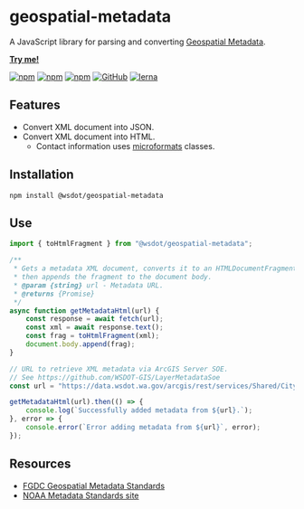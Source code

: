 geospatial-metadata
===================

A JavaScript library for parsing and converting [Geospatial Metadata].

**[Try me!](http://wsdot-gis.github.io/geospatial-metadata/)**

[![npm](https://img.shields.io/npm/v/@wsdot/geospatial-metadata.svg?style=flat-square)][NPM package]
[![npm](https://img.shields.io/npm/l/@wsdot/geospatial-metadata.svg?style=flat-square)][NPM package]
[![npm](https://img.shields.io/npm/dm/@wsdot/geospatial-metadata.svg?style=flat-square)][NPM package]
[![GitHub](https://img.shields.io/github/issues/WSDOT-GIS/geospatial-metadata.svg?style=flat-square)](https://github.com/WSDOT-GIS/geospatial-metadata/issues)
[![lerna](https://img.shields.io/badge/maintained%20with-lerna-cc00ff.svg)][Lerna]

Features
--------

* Convert XML document into JSON.
* Convert XML document into HTML.
    * Contact information uses [microformats] classes.

Installation
------------

```console
npm install @wsdot/geospatial-metadata
```

Use
---

```javascript
import { toHtmlFragment } from "@wsdot/geospatial-metadata";

/**
 * Gets a metadata XML document, converts it to an HTMLDocumentFragment,
 * then appends the fragment to the document body.
 * @param {string} url - Metadata URL.
 * @returns {Promise}
 */
async function getMetadataHtml(url) {
    const response = await fetch(url);
    const xml = await response.text();
    const frag = toHtmlFragment(xml);
    document.body.append(frag);
}

// URL to retrieve XML metadata via ArcGIS Server SOE.
// See https://github.com/WSDOT-GIS/LayerMetadataSoe
const url = "https://data.wsdot.wa.gov/arcgis/rest/services/Shared/CityLimits/MapServer/exts/LayerMetadata/metadata/0?f=xml";

getMetadataHtml(url).then(() => {
    console.log(`Successfully added metadata from ${url}.`);
}, error => {
    console.error(`Error adding metadata from ${url}`, error);
});


```

Resources
---------
* [FGDC Geospatial Metadata Standards](http://www.fgdc.gov/metadata/geospatial-metadata-standards)
* [NOAA Metadata Standards site](https://www.ncddc.noaa.gov/metadata-standards/)

[ArcGIS metadata format]:https://desktop.arcgis.com/en/desktop/latest/manage-data/metadata/the-arcgis-metadata-format.htm
[CSDGM]:https://www.fgdc.gov/metadata/geospatial-metadata-standards#csdgm
[FGDC]:https://www.fgdc.gov/metadata
[Geospatial Metadata]:https://www.fgdc.gov/metadata/geospatial-metadata-standards
[Lerna]:https://lernajs.io/
[microformats]:http://microformats.org/
[NPM package]:https://www.npmjs.org/package/@wsdot/geospatial-metadata